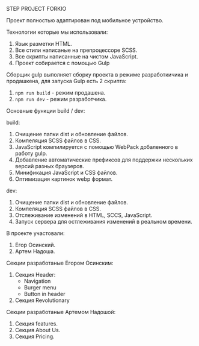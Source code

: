 STEP PROJECT FORKIO

Проект полностью адаптирован под мобильное устройство.


Технологии которые мы использовали:
1. Язык разметки HTML. 
2. Все стили написаные на препроцессоре SCSS.
3. Все скрипты написанные на чистом JavaScript.
4. Проект собирается с помощью Gulp


Сборщик gulp выполняет сборку проекта в режиме разработкичика и продашкена,
для запуска Gulp есть 2 скрипта:

1. ```npm run build``` - режим продашена.
2. ```npm run dev``` - режим разработчика.


Основные функции build / dev:

build:

1. Очищение папки dist и обновление файлов.
2. Компеляция SCSS файлов в CSS.
3. JavaScript компилируется с помощью WebPack добаленного в работу gulp.
4. Добавление автоматические префиксов для поддержки нескольких версий разных браузеров.
5. Минификация JavaScript и CSS файлов.
6. Оптимизация картинок webp формат.


dev: 

1. Очищение папки dist и обновление файлов.
2. Компеляция SCSS файлов в CSS.
3. Отслеживание изменений в HTML, SCCS, JavaScript.
4. Запуск сервера для остлеживания изменений в реальном времени.


В проекте участовали:

1. Егор Осинский.
2. Артем Надоша.


Секции разработаные Егором Осинским:

1. Секция Header:
   - Navigation
   - Burger menu
   - Button in header
2. Секция Revolutionary


Секции разработаные Артемом Надошой:

1. Секция features.
2. Секция About Us.
3. Секция Pricing.